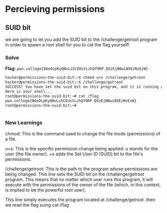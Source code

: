 # Percieving permissions

## SUID bit
we are going to let you add the SUID bit to the /challenge/getroot program in order to spawn a root shell for you to cat the flag yourself!

### Solve
**Flag:** `pwn.college{86eOcpKyQNvLs5CEUstLzhQf9RP.QXzEjN0wiN5EzNzEzW}`

```bash
hacker@permissions~the-suid-bit:~$ chmod u+s /challenge/getroot
hacker@permissions~the-suid-bit:~$ /challenge/getroot
SUCCESS! You have set the suid bit on this program, and it is running as root! 
Here is your shell...
root@permissions~the-suid-bit:~# cat /flag
pwn.college{86eOcpKyQNvLs5CEUstLzhQf9RP.QXzEjN0wiN5EzNzEzW}
root@permissions~the-suid-bit:~# 
 
```
### New Learnings
chmod: This is the command used to change the file mode (permissions) of a file.

u+s: This is the specific permission change being applied:
u stands for the user (the file owner).
+s adds the Set User ID (SUID) bit to the file's permissions.

/challenge/getroot: This is the path to the program whose permissions are being changed.
This line sets the SUID bit on the /challenge/getroot program. This means that no matter which user runs this program, it will execute with the permissions of the owner of the file (which, in this context, is implied to be the powerful root user).

This line simply executes the program located at /challenge/getroot.
then we read the flag suing cat /flag